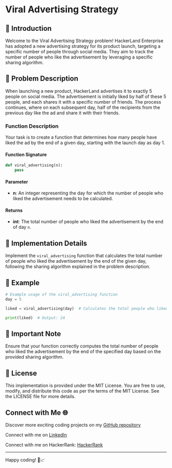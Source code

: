 # Viral Advertising Strategy 

## 🚀 Introduction

Welcome to the Viral Advertising Strategy problem! HackerLand Enterprise has adopted a new advertising strategy for its product launch, targeting a specific number of people through social media. They aim to track the number of people who like the advertisement by leveraging a specific sharing algorithm.

## 📝 Problem Description

When launching a new product, HackerLand advertises it to exactly 5 people on social media. The advertisement is initially liked by half of these 5 people, and each shares it with a specific number of friends. The process continues, where on each subsequent day, half of the recipients from the previous day like the ad and share it with their friends.

### Function Description

Your task is to create a function that determines how many people have liked the ad by the end of a given day, starting with the launch day as day 1.

#### Function Signature

```python
def viral_advertising(n):
    pass
```

#### Parameter

- **n**: An integer representing the day for which the number of people who liked the advertisement needs to be calculated.

#### Returns

- **int**: The total number of people who liked the advertisement by the end of day `n`.

## 🧠 Implementation Details

Implement the `viral_advertising` function that calculates the total number of people who liked the advertisement by the end of the given day, following the sharing algorithm explained in the problem description.

## 🌟 Example

```python
# Example usage of the viral_advertising function
day = 5

liked = viral_advertising(day)  # Calculates the total people who liked the ad by day 5

print(liked)  # Output: 24
```

## 🚨 Important Note

Ensure that your function correctly computes the total number of people who liked the advertisement by the end of the specified day based on the provided sharing algorithm.

## 📜 License

This implementation is provided under the MIT License. You are free to use, modify, and distribute this code as per the terms of the MIT License. See the LICENSE file for more details.

## Connect with Me 🌐 

Discover more exciting coding projects on my [GitHub repository](https://github.com/Maham-j)

Connect with me on [LinkedIn](https://www.linkedin.com/in/maham-jamil-268584267)

Connect with me on HackerRank: [HackerRank ](https://www.hackerrank.com/maham_jamil)

---
Happy coding! 🚀📈
